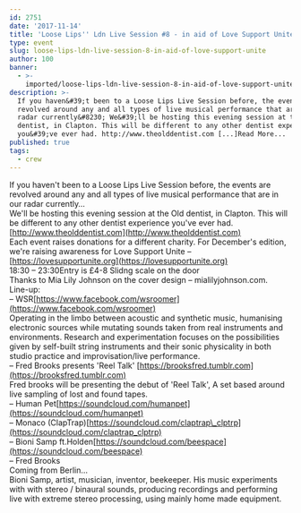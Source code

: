 ```yaml
---
id: 2751
date: '2017-11-14'
title: 'Loose Lips'' Ldn Live Session #8 - in aid of Love Support Unite - Loose Lips'
type: event
slug: loose-lips-ldn-live-session-8-in-aid-of-love-support-unite
author: 100
banner:
  - >-
    imported/loose-lips-ldn-live-session-8-in-aid-of-love-support-unite/image2751.jpeg
description: >-
  If you haven&#39;t been to a Loose Lips Live Session before, the events are
  revolved around any and all types of live musical performance that are in our
  radar currently&#8230; We&#39;ll be hosting this evening session at the Old
  dentist, in Clapton. This will be different to any other dentist experience
  you&#39;ve ever had. http://www.theolddentist.com [...]Read More...
published: true
tags:
  - crew
---
```

If you haven't been to a Loose Lips Live Session before, the events are revolved around any and all types of live musical performance that are in our radar currently…  
We'll be hosting this evening session at the Old dentist, in Clapton. This will be different to any other dentist experience you've ever had. [http://www.theolddentist.com](http://www.theolddentist.com)  
Each event raises donations for a different charity. For December's edition, we're raising awareness for Love Support Unite – [https://lovesupportunite.org](https://lovesupportunite.org)  
18:30 – 23:30Entry is £4-8 Slidng scale on the door  
Thanks to Mia Lily Johnson on the cover design – mialilyjohnson.com.  
Line-up:  
– WSR[https://www.facebook.com/wsroomer](https://www.facebook.com/wsroomer)  
Operating in the limbo between acoustic and synthetic music, humanising electronic sources while mutating sounds taken from real instruments and environments. Research and experimentation focuses on the possibilities given by self-built string instruments and their sonic physicality in both studio practice and improvisation/live performance.  
– Fred Brooks presents 'Reel Talk' [https://brooksfred.tumblr.com](https://brooksfred.tumblr.com)  
Fred brooks will be presenting the debut of 'Reel Talk', A set based around live sampling of lost and found tapes.  
– Human Pet[https://soundcloud.com/humanpet](https://soundcloud.com/humanpet)  
– Monaco (ClapTrap)[https://soundcloud.com/claptrap\_clptrp](https://soundcloud.com/claptrap_clptrp)  
– Bioni Samp ft.Holden[https://soundcloud.com/beespace](https://soundcloud.com/beespace)  
– Fred Brooks  
Coming from Berlin…  
Bioni Samp, artist, musician, inventor, beekeeper. His music experiments with with stereo / binaural sounds, producing recordings and performing live with extreme stereo processing, using mainly home made equipment.